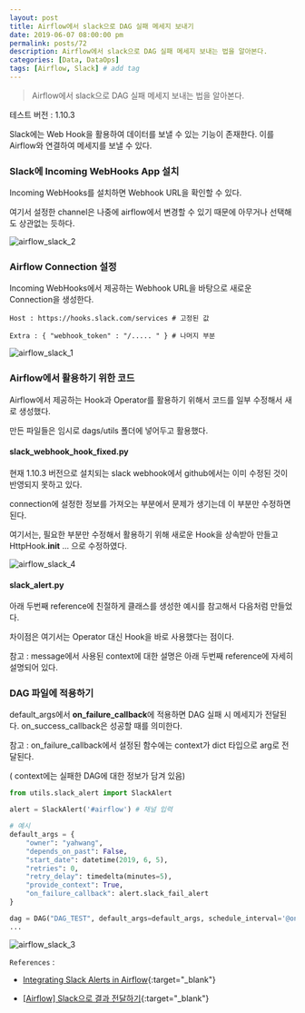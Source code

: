 ```yaml
---
layout: post
title: Airflow에서 slack으로 DAG 실패 메세지 보내기
date: 2019-06-07 08:00:00 pm
permalink: posts/72
description: Airflow에서 slack으로 DAG 실패 메세지 보내는 법을 알아본다.
categories: [Data, DataOps]
tags: [Airflow, Slack] # add tag
---
```


> Airflow에서 slack으로 DAG 실패 메세지 보내는 법을 알아본다.

테스트 버전 : 1.10.3

Slack에는 Web Hook을 활용하여 데이터를 보낼 수 있는 기능이 존재한다. 이를 Airflow와 연결하여 메세지를 보낼 수 있다.

### Slack에 Incoming WebHooks App 설치

Incoming WebHooks를 설치하면 Webhook URL을 확인할 수 있다.

여기서 설정한 channel은 나중에 airflow에서 변경할 수 있기 때문에 아무거나 선택해도 상관없는 듯하다.

![airflow_slack_2]({{site.baseurl}}/assets/img/devops/airflow_slack_2.png)

### Airflow Connection 설정

Incoming WebHooks에서 제공하는 Webhook URL을 바탕으로 새로운 Connection을 생성한다.

    Host : https://hooks.slack.com/services # 고정된 값

    Extra : { "webhook_token" : "/..... " } # 나머지 부분

![airflow_slack_1]({{site.baseurl}}/assets/img/devops/airflow_slack_1.png)

### Airflow에서 활용하기 위한 코드

Airflow에서 제공하는 Hook과 Operator를 활용하기 위해서 코드를 일부 수정해서 새로 생성했다.

만든 파일들은 임시로 dags/utils 폴더에 넣어두고 활용했다.

#### slack_webhook_hook_fixed.py

현재 1.10.3 버전으로 설치되는 slack webhook에서 github에서는 이미 수정된 것이 반영되지 못하고 있다.

connection에 설정한 정보를 가져오는 부분에서 문제가 생기는데 이 부분만 수정하면 된다. 

여기서는, 필요한 부분만 수정해서 활용하기 위해 새로운 Hook을 상속받아 만들고 HttpHook.__init__ ... 으로 수정하였다.

![airflow_slack_4]({{site.baseurl}}/assets/img/devops/airflow_slack_4.png)

<script src="https://gist.github.com/yahwang/2fd79ca74aceafacc92a9c9d631e7c59.js"></script>

#### slack_alert.py

아래 두번째 reference에 친절하게 클래스를 생성한 예시를 참고해서 다음처럼 만들었다.

차이점은 여기서는 Operator 대신 Hook을 바로 사용했다는 점이다.

참고 : message에서 사용된 context에 대한 설명은 아래 두번째 reference에 자세히 설명되어 있다.

<script src="https://gist.github.com/yahwang/a0eed32f89abe0e6db1d304e36726815.js"></script>


### DAG 파일에 적용하기

default_args에서 **on_failure_callback**에 적용하면 DAG 실패 시 메세지가 전달된다. on_success_callback은 성공할 때를 의미한다.

참고 : on_failure_callback에서 설정된 함수에는 context가 dict 타입으로 arg로 전달된다.

( context에는 실패한 DAG에 대한 정보가 담겨 있음)

``` python
from utils.slack_alert import SlackAlert

alert = SlackAlert('#airflow') # 채널 입력

# 예시
default_args = {
    "owner": "yahwang",
    "depends_on_past": False,
    "start_date": datetime(2019, 6, 5),
    "retries": 0,
    "retry_delay": timedelta(minutes=5),
    "provide_context": True,
    "on_failure_callback": alert.slack_fail_alert
}

dag = DAG("DAG_TEST", default_args=default_args, schedule_interval='@once')
...
```

![airflow_slack_3]({{site.baseurl}}/assets/img/devops/airflow_slack_3.png)

`References` : 

* [Integrating Slack Alerts in Airflow](https://medium.com/datareply/integrating-slack-alerts-in-airflow-c9dcd155105){:target="_blank"}

* [[Airflow] Slack으로 결과 전달하기](https://moons08.github.io/programming/airflow-slack/){:target="_blank"}